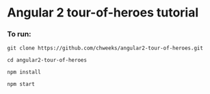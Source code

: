 # Angular 2 tour-of-heroes tutorial

### To run:


`git clone https://github.com/chweeks/angular2-tour-of-heroes.git`

`cd angular2-tour-of-heroes`

`npm install`

`npm start`
